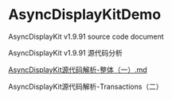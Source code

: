 # AsyncDisplayKitDemo
AsyncDisplayKit v1.9.91 source code document

AsyncDisplayKit v1.9.91 源代码分析

[AsyncDisplayKit源代码解析-整体（一）.md](https://github.com/game3108/BlogDemo/blob/master/AsyncDisplayKitDemo/AsyncDisplayKit%E6%BA%90%E4%BB%A3%E7%A0%81%E8%A7%A3%E6%9E%90-%E6%95%B4%E4%BD%93%EF%BC%88%E4%B8%80%EF%BC%89.md)

AsyncDisplayKit源代码解析-Transactions（二）

